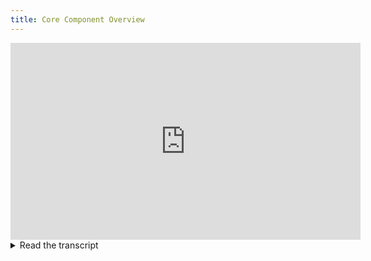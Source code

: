 ```yaml
---
title: Core Component Overview
---
```


<iframe width="560" height="315" 
        src="https://www.youtube.com/embed/s3k9ntmQmD4" 
        title="YouTube video player" 
        frameborder="0" 
        allow="accelerometer; autoplay; clipboard-write; encrypted-media; gyroscope; picture-in-picture" 
        allowfullscreen>
</iframe>

<details className="cml-expansion-panel info">
<summary className="cml-expansion-panel-summary">Read the transcript</summary>
<div className="cml-expansion-panel-content">

Welcome to clearML! This video will serve as an overview of the complete clearML stack. We’ll introduce you to the most important concepts and show you how everything fits together, so you can dive deep into the next videos, which will cover the clearML functionality in more detail.

ClearML is designed to get you up and running in less than 10 minutes and 2 magic lines of code. But if you start digging, you’ll quickly find out that it has a lot of functionality to offer. So let’s break it down, shall we?

At the heart of clearML lies the experiment manager. It consists of the clearml pip package and the clearml server. 

After running `pip install clearml` we can add 2 simple lines of python code to your existing codebase. These 2 lines will capture all the output that your code produces: logs, source code, hyperparameters, plots, images, you name it.

The pip package also includes clearml-data. It can help you keep track of your ever-changing datasets and provides an easy way to store, track and version control your data. It’s also an easy way to share your dataset with colleagues over multiple machines while keeping track of who has which version. Clearml-data can even keep track of your data’s ancestry, making sure you can always figure out where specific parts of your data came from.

Both the 2 magic lines and the data tool will send all of their information to a clearML server. This server then keeps an overview of your experiment runs and data sets over time, so you can always go back to a previous experiment, see how it was created and even recreate it exactly. Keep track of your best models by creating leaderboards based on your own metrics and you can even directly compare multiple experiment runs, helping you to figure out the best way forward for your models. 

To get started with a server right away, you can make use of the free tier. And when your needs grow, we’ve got you covered too! Just check out our website to find a tier that fits your organisation best. But, because we’re open source, you can also host your own completely for free. We have AWS images, Google Cloud images, you can run it on docker-compose locally or even, if you really hate yourself, run it on a self hosted kubernetes cluster using our helm charts.

So, to recap: to get started, all you need is a pip package and a server to store everything. Easy right? But MLops is much more than experiment and data management. It’s also about automation and orchestration, which is exactly where the clearml-agent comes into play.

The clearml agent is a daemon that you can run on 1 or multiple machines and turns them into workers. An agent executes an experiment or other workflow by reproducing the state of the code from the original machine to a remote machine.

Now that we have this remote execution capability, the possibilities are near endless.

For example, It’s easy to set up an agent on a either a CPU or a GPU machine, so you can easily run all of your experiments on any compute resource you have available. And if you spin up your agents in the cloud, they’ll even support auto scaling out of the box. But it can also do all of this locally, if you don’t have access to the cloud.

You can set up multiple machines as agents to support large teams with their complex projects and easily configure a queuing system to get the most out of your available hardware.

Talking about using multiple machines, say you have an experiment and want to optimize your hyper parameters. Clearml can easily and automatically clone your experiments however many times you want, change some hyper parameters on the fly according to your strategy and send the task to any one of your agents.

You can even use a google colab instance as a clearML agent to get free gpu power, just sayin!

As a final example on how you could use the agents functionality, clearml provides a PipelineController, which allows you to chain together tasks by plugging the output of one task as the input of another. Each of the tasks are of course run on your army of agents for full automation.

As you can see clearML is a large toolbox, stuffed with the most useful components for both data scientists and mlops engineers. We’re diving deeper into each component in the following videos if you need more details, but feel free to get started now at clear.ml 

</div>
</details>
